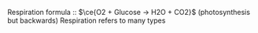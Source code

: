 Respiration formula :: $\ce{O2 + Glucose -> H2O + CO2}$ (photosynthesis but backwards)
Respiration refers to many types 
